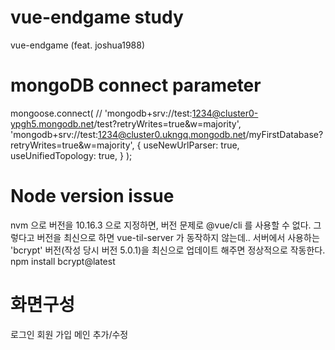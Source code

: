 # vue-endgame study
vue-endgame (feat. joshua1988)

# mongoDB connect parameter
mongoose.connect(
	// 'mongodb+srv://test:1234@cluster0-ypgh5.mongodb.net/test?retryWrites=true&w=majority',
	'mongodb+srv://test:1234@cluster0.ukngq.mongodb.net/myFirstDatabase?retryWrites=true&w=majority',
	{
		useNewUrlParser: true,
		useUnifiedTopology: true,
	}
);

# Node version issue
nvm 으로 버전을 10.16.3 으로 지정하면, 버전 문제로 @vue/cli 를 사용할 수 없다.
그렇다고 버전을 최신으로 하면 vue-til-server 가 동작하지 않는데..
서버에서 사용하는 'bcrypt' 버전(작성 당시 버전 5.0.1)을 최신으로 업데이트 해주면 정상적으로 작동한다.
npm install bcrypt@latest

# 화면구성
로그인
회원 가입
메인
추가/수정
